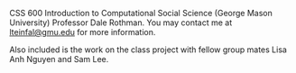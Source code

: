 CSS 600 Introduction to Computational Social Science (George Mason University) Professor Dale Rothman. You may contact me at lteinfal@gmu.edu for more information.

Also included is the work on the class project with fellow group mates Lisa Anh Nguyen and Sam Lee.
